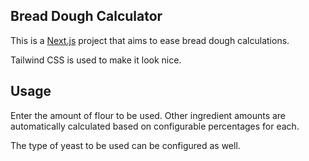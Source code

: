 ## Bread Dough Calculator

This is a [Next.js](https://nextjs.org/) project that aims to ease bread dough calculations.

Tailwind CSS is used to make it look nice.

## Usage

Enter the amount of flour to be used. Other ingredient amounts are automatically calculated based on configurable percentages for each. 

The type of yeast to be used can be configured as well.